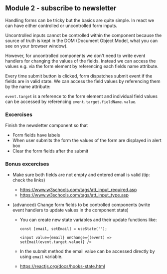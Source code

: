 ## Module 2 - subscribe to newsletter

Handling forms can be tricky but the basics are quite simple. In react we can have either controlled or uncontrolled form inputs.

Uncontrolled inputs cannot be controlled within the component because the source of truth is kept in the DOM (Document Object Model, what you can see on your browser window).

However, for uncontrolled components we don't need to write event handlers for changing the values of the fields. Instead we can access the values e.g. via the form element by referencing each fields name attribute.

Every time submit button is clicked, form dispatches submit event if the fields are in valid state. We can access the field values by referencing them by the name attribute:

`event.target` is a reference to the form element and individual field values can be accessed by referencing
`event.target.fieldName.value`.

### Excercises

Finish the newsletter component so that

-   Form fields have labels
-   When user submits the form the values of the form are displayed in alert box
-   Clear the form fields after the submit

### Bonus excercises

-   Make sure both fields are not empty and entered email is valid (tip: check the links)

    -   https://www.w3schools.com/tags/att_input_required.asp
    -   https://www.w3schools.com/tags/att_input_type.asp

-   (advanced) Change form fields to be controlled components (write event handlers to update values in the component state)

    -   You can create new state variables and their update functions like:

        ```
        const [email, setEmail] = useState('');

        <input value={email} onChange={(event) => setEmail(event.target.value)} />
        ```

    -   In the submit method the email value can be accessed directly by using `email` variable.

    -   https://reactjs.org/docs/hooks-state.html
